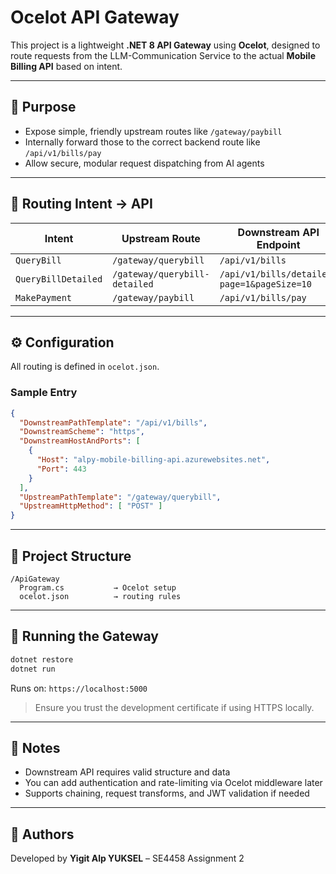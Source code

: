 
# Ocelot API Gateway

This project is a lightweight **.NET 8 API Gateway** using **Ocelot**, designed to route requests from the LLM-Communication Service to the actual **Mobile Billing API** based on intent.

---

## 🎯 Purpose

- Expose simple, friendly upstream routes like `/gateway/paybill`
- Internally forward those to the correct backend route like `/api/v1/bills/pay`
- Allow secure, modular request dispatching from AI agents

---

## 🧠 Routing Intent → API

| Intent             | Upstream Route               | Downstream API Endpoint                  |
|--------------------|------------------------------|-------------------------------------------|
| `QueryBill`        | `/gateway/querybill`         | `/api/v1/bills`                           |
| `QueryBillDetailed`| `/gateway/querybill-detailed`| `/api/v1/bills/detailed?page=1&pageSize=10` |
| `MakePayment`      | `/gateway/paybill`           | `/api/v1/bills/pay`                       |

---

## ⚙️ Configuration

All routing is defined in `ocelot.json`.

### Sample Entry

```json
{
  "DownstreamPathTemplate": "/api/v1/bills",
  "DownstreamScheme": "https",
  "DownstreamHostAndPorts": [
    {
      "Host": "alpy-mobile-billing-api.azurewebsites.net",
      "Port": 443
    }
  ],
  "UpstreamPathTemplate": "/gateway/querybill",
  "UpstreamHttpMethod": [ "POST" ]
}
```

---

## 📁 Project Structure

```
/ApiGateway
  Program.cs           → Ocelot setup
  ocelot.json          → routing rules
```

---

## 🚀 Running the Gateway

```bash
dotnet restore
dotnet run
```

Runs on: `https://localhost:5000`

> Ensure you trust the development certificate if using HTTPS locally.

---

## 🔐 Notes

- Downstream API requires valid structure and data
- You can add authentication and rate-limiting via Ocelot middleware later
- Supports chaining, request transforms, and JWT validation if needed

---

## 👥 Authors

Developed by **Yigit Alp YUKSEL** – SE4458 Assignment 2
